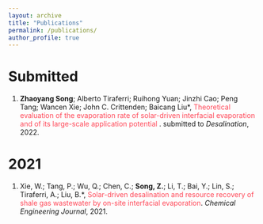 ```yaml
---
layout: archive
title: "Publications"
permalink: /publications/
author_profile: true
---
```


# Submitted

1. **Zhaoyang Song**; Alberto Tiraferri; Ruihong Yuan; Jinzhi Cao; Peng Tang; Wancen Xie; John C. Crittenden; Baicang Liu*, <font color=#FF4858> Theoretical evaluation of the evaporation rate of solar-driven interfacial evaporation and of its large-scale application potential </font>. submitted to *Desalination*, 2022.

# 2021

1. Xie, W.;  Tang, P.;  Wu, Q.;  Chen, C.; **Song, Z.**;  Li, T.;  Bai, Y.;  Lin, S.;  Tiraferri, A.; Liu, B.*, <font color=#FF4858> Solar-driven desalination and resource recovery of shale gas wastewater by on-site interfacial evaporation</font>. *Chemical Engineering Journal*, 2021.
